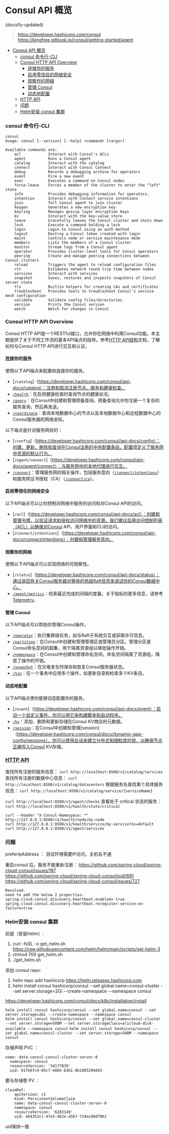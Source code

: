 #  Consul API 概览
{docsify-updated}
> https://developer.hashicorp.com/consul
> https://kingfree.gitbook.io/consul/getting-started/agent

- [Consul API 概览](#consul-api-概览)
  - [consul 命令行-CLI](#consul-命令行-cli)
  - [Consul HTTP API Overview](#consul-http-api-overview)
    - [连接你的服务](#连接你的服务)
    - [启用零信任的网络安全](#启用零信任的网络安全)
    - [观察你的网络](#观察你的网络)
    - [管理 Consul](#管理-consul)
    - [动态地配置](#动态地配置)
  - [HTTP API](#http-api)
  - [问题](#问题)
  - [Helm安装 consul 集群](#helm安装-consul-集群)


### consul 命令行-CLI
```
consul
Usage: consul [--version] [--help] <command> [<args>]

Available commands are:
    acl            Interact with Consul's ACLs
    agent          Runs a Consul agent
    catalog        Interact with the catalog
    connect        Interact with Consul Connect
    debug          Records a debugging archive for operators
    event          Fire a new event
    exec           Executes a command on Consul nodes
    force-leave    Forces a member of the cluster to enter the "left" state
    info           Provides debugging information for operators.
    intention      Interact with Connect service intentions
    join           Tell Consul agent to join cluster
    keygen         Generates a new encryption key
    keyring        Manages gossip layer encryption keys
    kv             Interact with the key-value store
    leave          Gracefully leaves the Consul cluster and shuts down
    lock           Execute a command holding a lock
    login          Login to Consul using an auth method
    logout         Destroy a Consul token created with login
    maint          Controls node or service maintenance mode
    members        Lists the members of a Consul cluster
    monitor        Stream logs from a Consul agent
    operator       Provides cluster-level tools for Consul operators
    peering        Create and manage peering connections between Consul clusters
    reload         Triggers the agent to reload configuration files
    rtt            Estimates network round trip time between nodes
    services       Interact with services
    snapshot       Saves, restores and inspects snapshots of Consul server state
    tls            Builtin helpers for creating CAs and certificates
    troubleshoot   Provides tools to troubleshoot Consul's service mesh configuration
    validate       Validate config files/directories
	version        Prints the Consul version
    watch          Watch for changes in Consul
```

### Consul HTTP API Overview 
Consul HTTP API是一个RESTful接口，允许你在网络中利用Consul功能。本主题提供了关于不同工作流的基本API端点的指导。参考[HTTP API结构](/consul/api-docs/api-structure)文档，了解如何与Consul HTTP API进行交互和认证。

#### 连接你的服务
使用以下API端点来配置和连接你的服务。
- [`/catalog`]（https://developer.hashicorp.com/consul/api-docs/catalog）：注册和取消注册节点、服务和健康检查。
- [`/health`](https://developer.hashicorp.com/consul/api-docs/health)：在启用健康检查时查询节点的健康状况。
- [`/query`](https://developer.hashicorp.com/consul/api-docs/query)：在Consul中创建和管理预备查询。预备查询允许你注册一个复杂的服务查询，然后再发送。
- [`/coordinate`](https://developer.hashicorp.com/consul/api-docs/coordinate)：查询本地数据中心的节点以及本地数据中心和远程数据中心的Consul服务器的网络坐标。

以下端点是针对服务网状的：

- [`/config`]（https://developer.hashicorp.com/consul/api-docs/config）：创建、更新、删除和查询在Consul注册的中央配置条目。配置项定义了服务网中资源的默认行为。
- [`/agent/connect`]（https://developer.hashicorp.com/consul/api-docs/agent/connect）：与服务网中的本地代理进行交互。
- [`/connect`](https://developer.hashicorp.com/consul/api-docs/connect)：管理服务网的相关操作，包括服务意向（[`/connect/intentions`](https://developer.hashicorp.com/consul/api-docs/connect/intentions)）和服务网证书授权（CA）（[`/connect/ca`](https://developer.hashicorp.com/consul/api-docs/connect/ca)）。

#### 启用零信任的网络安全
以下API端点可以让你控制对网络中服务的访问和对Consul API的访问。
- [`/acl`]（https://developer.hashicorp.com/consul/api-docs/acl）：创建和管理令牌，以验证请求和授权访问网络中的资源。我们建议启用访问控制列表（ACL）以确保对Consul API、用户界面和CLI的访问。
- [`/connect/intentions`]（https://developer.hashicorp.com/consul/api-docs/connect/intentions）：创建和管理服务意向。

#### 观察你的网络
使用以下API端点可以实现网络的可观察性。
- [`/status`]（https://developer.hashicorp.com/consul/api-docs/status）：通过返回有关Consul服务器对等体的低级Raft信息来调试你的Consul数据中心。
- [`/agent/metrics`](https://developer.hashicorp.com/consul/api-docs/agent#view-metrics)：检索最近完成的间隔的度量。关于指标的更多信息，请参考 [Telemetry](/consul/docs/agent/telemetry)。

#### 管理 Consul
以下API端点可以帮助你管理Consul操作。
- [`/operator`](https://developer.hashicorp.com/consul/api-docs/operator)：执行集群级任务，如与Raft子系统交互或获取许可信息。
- [`/partition`](https://developer.hashicorp.com/consul/api-docs/admin-partitions)：在Consul中创建和管理管理区或管理员分区。管理分区是Consul命名空间的超集，用于隔离资源组以降低操作开销。
- [`/namespace`](https://developer.hashicorp.com/consul/api-docs/namespaces)：在Consul中创建和管理命名空间。命名空间隔离了资源组，降低了操作的开销。
- [`/snapshot`](https://developer.hashicorp.com/consul/api-docs/snapshot)：在灾难发生时保存和恢复Consul服务器状态。
- [`/txn`](https://developer.hashicorp.com/consul/api-docs/txn)：在一个事务中应用多个操作，如更新目录和检索多个KV条目。

#### 动态地配置
以下API端点使你能够动态配置你的服务。
- [`/event`]（https://developer.hashicorp.com/consul/api-docs/event）：启动一个自定义事件，你可以用它来构建脚本和自动程序。
- [`/kv`](https://developer.hashicorp.com/consul/api-docs/kv)：添加、删除和更新存储在Consul KV商店的元数据。
- [`/session`](https://developer.hashicorp.com/consul/api-docs/session)：在Consul中创建和管理[session]（https://developer.hashicorp.com/consul/docs/dynamic-app-config/sessions）。你可以使用会话来建立分布式和细粒度的锁，以确保节点正确写入Consul KV存储。


### [HTTP API](https://developer.hashicorp.com/consul/api-docs/catalog#list-nodes-for-service)
查找所有注册的服务信息： `curl http://localhost:8500/v1/catalog/services`
查找所有注册的数据中心信息： `curl http://localhost:8500/v1/catalog/datacenters`
根据服务名查找某个具体服务信息： `curl http://localhost:8500/v1/catalog/service/{serviceName}`

`curl http://localhost:8500/v1/agent/checks`
查看处于 critical 状态的服务：`curl http://localhost:8500/v1/health/state/critical`

```
curl --header "X-Consul-Namespace: *" http://127.0.0.1:8500/v1/health/node/my-node
curl http://127.0.0.1:8500/v1/health/service/my-service?ns=default
curl http://127.0.0.1:8500/v1/agent/services
```

### 问题
preferIpAddress ： 测试环境需要IP访问，主机名不通

重启consul 后，服务不能重新注册：
https://github.com/spring-cloud/spring-cloud-consul/issues/197  
https://github.com/spring-cloud/spring-cloud-consul/pull/691  
https://github.com/spring-cloud/spring-cloud-consul/issues/727  

```
Resolved.
need to add the below 2 properties:
spring.cloud.consul.discovery.heartbeat.enabled= true
spring.cloud.consul.discovery.heartbeat.reregister-service-on-failure=true
```

### Helm安装 consul 集群
前提（安装Helm）:
1. curl -fsSL -o get_helm.sh https://raw.githubusercontent.com/helm/helm/main/scripts/get-helm-3
2. chmod 700 get_helm.sh
3. ./get_helm.sh

添加 consul repo:
1. helm repo add hashicorp https://helm.releases.hashicorp.com
2. helm install consul hashicorp/consul --set global.name=consul-cluster --set server.storage=2Gi --create-namespace --namespace consul

https://developer.hashicorp.com/consul/docs/k8s/installation/install

`helm install consul hashicorp/consul --set global.name=consul --set server.storage=2Gi --create-namespace --namespace consul`  
`helm install consul hashicorp/consul --set global.name=consul-cluster --set server.storage=500M --set server.storageClass=alicloud-disk-available --namespace consul`
`helm install consul hashicorp/consul --set global.name=consul-cluster --set server.storage=500M --namespace consul`

存储声明 PVC ：
```
name: data-consul-consul-cluster-server-0
  namespace: consul
  resourceVersion: '34177039'
  uid: 91fe6fc4-85c7-48b5-b3b1-8b1085294d43
```
要与存储卷 PV ：
```
claimRef:
    apiVersion: v1
    kind: PersistentVolumeClaim
    name: data-consul-consul-cluster-server-0
    namespace: consul
    resourceVersion: '6283149'
    uid: e64352c1-47e3-462e-a5b7-724ac08d7862
```
uid保持一致